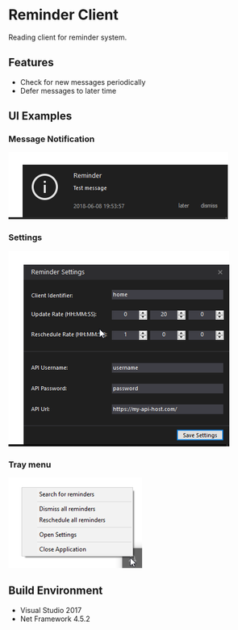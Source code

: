 # Reminder Client
Reading client for reminder system.

## Features
- Check for new messages periodically
- Defer messages to later time

## UI Examples
### Message Notification
![Alt text](/.project/readme_message.png?raw=true "Message Notification Example")

### Settings
![Alt text](/.project/readme_settings.png?raw=true "Settings Example")

### Tray menu
![Alt text](/.project/readme_tray.png?raw=true "Tray menu Example")

## Build Environment
 * Visual Studio 2017
 * Net Framework 4.5.2